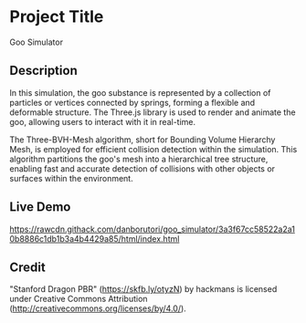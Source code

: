 # Project Title

Goo Simulator

## Description

In this simulation, the goo substance is represented by a collection of particles or vertices connected by springs, forming a flexible and deformable structure. The Three.js library is used to render and animate the goo, allowing users to interact with it in real-time.

The Three-BVH-Mesh algorithm, short for Bounding Volume Hierarchy Mesh, is employed for efficient collision detection within the simulation. This algorithm partitions the goo's mesh into a hierarchical tree structure, enabling fast and accurate detection of collisions with other objects or surfaces within the environment.

## Live Demo
https://rawcdn.githack.com/danborutori/goo_simulator/3a3f67cc58522a2a10b8886c1db1b3a4b4429a85/html/index.html

## Credit
"Stanford Dragon PBR" (https://skfb.ly/otyzN) by hackmans is licensed under Creative Commons Attribution (http://creativecommons.org/licenses/by/4.0/).